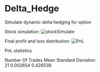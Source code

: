 # Delta_Hedge
Simulate dynamic delta hedging for option


Stock simulation:
![stockSimulate](https://user-images.githubusercontent.com/35583877/142722825-71e55f2a-311a-456b-b75d-8c349583bbaf.png)

Final profit and loss distribution:
![PnL](https://user-images.githubusercontent.com/35583877/142722852-c17e05af-9fbe-4f6d-ab55-91a32532b70e.png)


PnL statistics
                       
Number Of Trades   Mean             Standard Deviation                    
21                0.002654            0.428538

